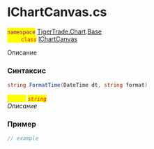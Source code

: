 
# IChartCanvas.cs
<mark style="color:purple;">`namespace`</mark> [TigerTrade.Chart](../../../../TigerTrade.Chart.md).[Base](../../../../TigerTrade.Chart/Base.md)  
<mark style="color:red;">&nbsp;&nbsp;&nbsp;&nbsp;&nbsp;&nbsp;&nbsp;&nbsp;`class`</mark> [IChartCanvas](../../IChartCanvas.cs.md)

Описание

### Синтаксис
```csharp
string FormatTime(DateTime dt, string format)
```
<mark style="color:yellow;">`format`</mark> <mark style="color:red;">*`string`*</mark>  
 *Описание*  
  


### Пример  
```csharp
// example
```
                    
                    